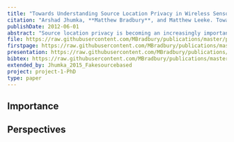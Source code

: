 ```yaml
---
title: "Towards Understanding Source Location Privacy in Wireless Sensor Networks through Fake Sources"
citation: "Arshad Jhumka, **Matthew Bradbury**, and Matthew Leeke. Towards Understanding Source Location Privacy in Wireless Sensor Networks through Fake Sources. In *11th IEEE International Conference on Trust, Security and Privacy in Computing and Communications (TrustCom)*, 760–768. June 2012. [doi:10.1109/TrustCom.2012.281](https://doi.org/10.1109/TrustCom.2012.281)."
publishDate: 2012-06-01
abstract: "Source location privacy is becoming an increasingly important property in wireless sensor network applications, such as asset monitoring. The original source location problem is to protect the location of a source in a wireless sensor network from a single distributed eavesdropper attack. Several techniques have been proposed to address the source location problem, where most of these apply some form of traffic analysis and engineering to provide enhanced privacy. One such technique, namely fake sources, has proved to be promising for providing source location privacy. Recent research has concentrated on investigating the efficiency of fake source approaches under various attacker models. In this paper, we (i) provide a novel formalisation of the source location privacy problem, (ii) prove the source location privacy problem to be NP-complete, and (iii) provide a heuristic that yields an optimal level of privacy under appropriate parameterisation. Crucially, the results presented show that fake sources can provide a high, sometimes optimal, level of privacy."
file: https://raw.githubusercontent.com/MBradbury/publications/master/papers/TrustCom2012.pdf
firstpage: https://raw.githubusercontent.com/MBradbury/publications/master/firstpages/TrustCom2012.svg
presentation: https://raw.githubusercontent.com/MBradbury/publications/master/presentations/TrustCom2012.pdf
bibtex: https://raw.githubusercontent.com/MBradbury/publications/master/bibtex/Jhumka_2012_TowardsUnderstandingSource.bib
extended_by: Jhumka_2015_Fakesourcebased
project: project-1-PhD
type: paper
---
```


<!-- readmore -->

## Importance

## Perspectives
